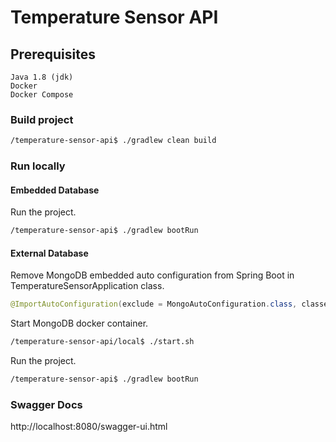 # Temperature Sensor API
## Prerequisites
```
Java 1.8 (jdk)
Docker
Docker Compose
```
### Build project
```sh
/temperature-sensor-api$ ./gradlew clean build
```

### Run locally

#### Embedded Database
Run the project.
```sh
/temperature-sensor-api$ ./gradlew bootRun
```

#### External Database
Remove MongoDB embedded auto configuration from Spring Boot in TemperatureSensorApplication class.
```java
@ImportAutoConfiguration(exclude = MongoAutoConfiguration.class, classes = EmbeddedMongoAutoConfiguration.class)
```
Start MongoDB docker container.
```sh
/temperature-sensor-api/local$ ./start.sh
```
Run the project.
```sh
/temperature-sensor-api$ ./gradlew bootRun
```
 ### Swagger Docs
 http://localhost:8080/swagger-ui.html